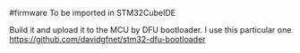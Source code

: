 #firmware
To be imported in STM32CubeIDE

Build it and upload it to the MCU by DFU bootloader.
I use this particular one https://github.com/davidgfnet/stm32-dfu-bootloader

